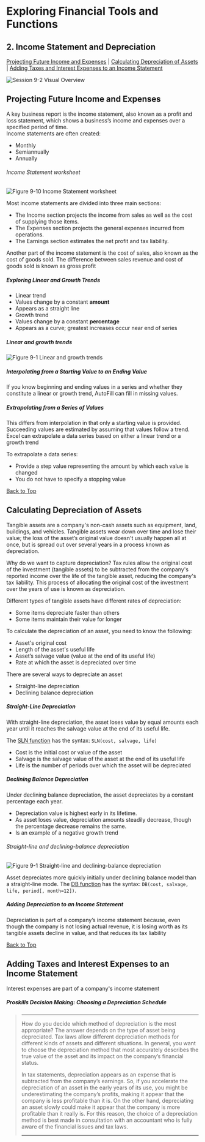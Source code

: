 # Exploring Financial Tools and Functions
[](#top)
## 2. Income Statement and Depreciation
[Projecting Future Income and Expenses](#projecting-future-income-and-expenses) |
[Calculating Depreciation of Assets](#calculating-depreciation-of-assets) |
[Adding Taxes and Interest Expenses to an Income Statement](#adding-taxes-and-interest-expenses-to-an-income-statement)

![Session 9-2 Visual Overview](../images/modules/M09/Session%209-2.png)  

## [](#projecting-future-income-and-expenses)Projecting Future Income and Expenses

A key business report is the income statement, also known as a profit and loss statement, which shows a business’s income and expenses over a specified period of time.  
Income statements are often created:

* Monthly
* Semiannually
* Annually

###### Income Statement worksheet
![Figure 9-10 Income Statement worksheet](../images/modules/M09/Figure%209-10.png)

Most income statements are divided into three main sections:

* The Income section projects the income from sales as well as the cost of supplying those items.
* The Expenses section projects the general expenses incurred from operations.
* The Earnings section estimates the net profit and tax liability.

Another part of the income statement is the cost of sales, also known as the cost of goods sold. The difference between sales revenue and cost of goods sold is known as gross profit

##### Exploring Linear and Growth Trends

* Linear trend
* Values change by a constant **amount**
* Appears as a straight line
* Growth trend
* Values change by a constant **percentage**
* Appears as a curve; greatest increases occur near end of series

##### Linear and growth trends
![Figure 9-1 Linear and growth trends](../images/modules/M09/Figure%209-1.png)

##### Interpolating from a Starting Value to an Ending Value

If you know beginning and ending values in a series and whether they constitute a linear or growth trend, AutoFill can fill in missing values.

##### Extrapolating from a Series of Values

This differs from interpolation in that only a starting value is provided. Succeeding values are estimated by assuming that values follow a trend. Excel can extrapolate a data series based on either a linear trend or a growth trend

To extrapolate a data series:

*   Provide a step value representing the amount by which each value is changed
*   You do not have to specify a stopping value

[Back to Top](#top)
## [](#calculating-depreciation-of-assets)Calculating Depreciation of Assets

Tangible assets are a company's non-cash assets such as equipment, land, buildings, and vehicles. Tangible assets wear down over time and lose their value; the loss of the asset’s original value doesn't usually happen all at once, but is spread out over several years in a process known as depreciation.

Why do we want to capture depreciation? Tax rules allow the original cost of the investment (tangible assets) to be subtracted from the company's reported income over the life of the tangible asset, reducing the company's tax liability. This process of allocating the original cost of the investment over the years of use is known as depreciation.

Different types of tangible assets have different rates of depreciation:

*   Some items depreciate faster than others
*   Some items maintain their value for longer

To calculate the depreciation of an asset, you need to know the following:

*   Asset's original cost
*   Length of the asset's useful life
*   Asset’s salvage value (value at the end of its useful life)
*   Rate at which the asset is depreciated over time

There are several ways to depreciate an asset

*   Straight-line depreciation
*   Declining balance depreciation

##### Straight-Line Depreciation

With straight-line depreciation, the asset loses value by equal amounts each year until it reaches the salvage value at the end of its useful life.

The [SLN function](https://support.microsoft.com/en-us/office/sln-function-cdb666e5-c1c6-40a7-806a-e695edc2f1c8) has the syntax: `SLN(cost, salvage, life)`

*   Cost is the initial cost or value of the asset
*   Salvage is the salvage value of the asset at the end of its useful life
*   Life is the number of periods over which the asset will be depreciated

##### Declining Balance Depreciation

Under declining balance depreciation, the asset depreciates by a constant percentage each year.

*   Depreciation value is highest early in its lifetime.
*   As asset loses value, depreciation amounts steadily decrease, though the percentage decrease remains the same.
*   Is an example of a negative growth trend


###### Straight-line and declining-balance depreciation
![Figure 9-1 Straight-line and declining-balance depreciation](../images/modules/M09/Figure%209-1.png)

Asset depreciates more quickly initially under declining balance model than a straight-line mode. The [DB function](https://support.microsoft.com/en-us/office/db-function-354e7d28-5f93-4ff1-8a52-eb4ee549d9d7) has the syntax: `DB(cost, salvage, life, period[, month=12])`.

##### Adding Depreciation to an Income Statement

Depreciation is part of a company’s income statement because, even though the company is not losing actual revenue, it is losing worth as its tangible assets decline in value, and that reduces its tax liability

[Back to Top](#top)
## [](#adding-taxes-and-interest-expenses-to-an-income-statement)Adding Taxes and Interest Expenses to an Income Statement

Interest expenses are part of a company's income statement

##### Proskills Decision Making: _Choosing a Depreciation Schedule_

><hr>How do you decide which method of depreciation is the most appropriate? The answer depends on the type of asset being depreciated. Tax laws allow different depreciation methods for different kinds of assets and different situations. In general, you want to choose the depreciation method that most accurately describes the true value of the asset and its impact on the company’s financial status.
>
> In tax statements, depreciation appears as an expense that is subtracted from the company’s earnings. So, if you accelerate the depreciation of an asset in the early years of its use, you might be underestimating the company’s profits, making it appear that the company is less profitable than it is. On the other hand, depreciating an asset slowly could make it appear that the company is more profitable than it really is. For this reason, the choice of a depreciation method is best made in consultation with an accountant who is fully aware of the financial issues and tax laws.
><hr>
